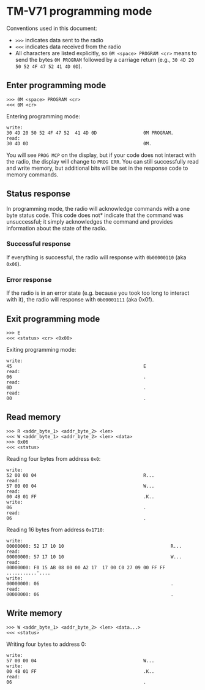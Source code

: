 # TM-V71 programming mode

Conventions used in this document:

- `>>>` indicates data sent to the radio
- `<<<` indicates data received from the radio
- All characters are listed explicitly, so
  `0M <space> PROGRAM <cr>` means to send the bytes
  `0M PROGRAM` followed by a carriage return
  (e.g., `30 4D 20 50 52 4F 47 52 41 4D 0D`).

## Enter programming mode

```
>>> 0M <space> PROGRAM <cr>
<<< 0M <cr>
```

Entering programming mode:

```
write:
30 4D 20 50 52 4F 47 52  41 4D 0D                 0M PROGRAM.
read:
30 4D 0D                                          0M.
```

You will see `PROG MCP` on the display, but if your code does not interact with the radio, the display will change to `PROG ERR`. You can still successfully read and write memory, but additional bits will be set in the response code to memory commands.

## Status response

In programming mode, the radio will acknowledge commands with a one byte status code.
This code does not* indicate that the command was unsuccessful; it simply acknowledges the command and provides information about the state of the radio.

### Successful response

If everything is successful, the radio will response with `0b00000110` (aka `0x06`). 

### Error response

If the radio is in an error state (e.g. because you took too long to interact with it), the radio will response with `0b00001111` (aka 0x0f).

## Exit programming mode

```
>>> E
<<< <status> <cr> <0x00>
```

Exiting programming mode:

```
write:
45                                                E
read:
06                                                .
read:
0D                                                .
read:
00                                                .
```

## Read memory

```
>>> R <addr_byte_1> <addr_byte_2> <len>
<<< W <addr_byte_1> <addr_byte_2> <len> <data>
>>> 0x06
<<< <status>
```

Reading four bytes from address `0x0`:

```
write:
52 00 00 04                                       R...
read:
57 00 00 04                                       W...
read:
00 4B 01 FF                                       .K..
write:
06                                                .
read:
06                                                .
```

Reading 16 bytes from address `0x1710`:

```
write:
00000000: 52 17 10 10                                       R...
read:
00000000: 57 17 10 10                                       W...
read:
00000000: F0 15 AB 08 00 00 A2 17  17 00 C0 27 09 00 FF FF  ...........'....
write:
00000000: 06                                                .
read:
00000000: 06                                                .
```

## Write memory

```
>>> W <addr_byte_1> <addr_byte_2> <len> <data...>
<<< <status>
```

Writing four bytes to address 0:

```
write:
57 00 00 04                                       W...
write:
00 4B 01 FF                                       .K..
read:
06                                                .
```
